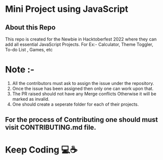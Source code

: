 # Mini Project using JavaScript

## About this Repo
 This repo is created for the Newbie in Hacktoberfest 2022
 where they can add all essential JavaScript Projects.
 For Ex:- Calculator, Theme Toggler, To-do List , Games, etc

# Note :-
1. All the contributors must ask to assign the issue under the repository.
2. Once the issue has been assigned then only one can work upon that.
3. The PR raised should not have any Merge conflicts Otherwise it will be marked as invalid. 
4. One should create a seperate folder for each of their projects.

## For the process of Contributing one should must visit CONTRIBUTING.md file.

# Keep Coding 💻☕